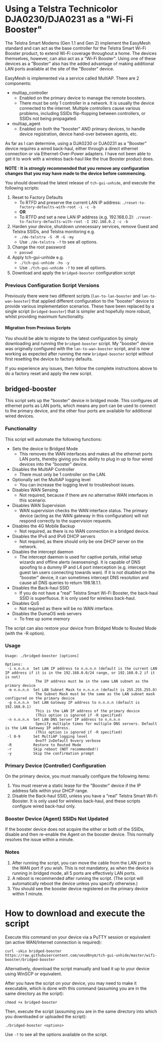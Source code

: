 # Using a Telstra Technicolor DJA0230/DJA0231 as a "Wi-Fi Booster"
The Telstra Smart Modems (Gen 1.1 and Gen 2) implement the EasyMesh standard and can act as the base controller for the Telstra Smart Wi-Fi Booster product, to extend Wi-Fi coverage throughout a home. The devices themselves, however, can also act as a "Wi-Fi Booster". Using one of these devices as a "Booster" also has the added advantage of making additional LAN ports available at the site of the "Booster" device.

EasyMesh is implemented via a service called MultiAP. There are 2 components:
- mulitap_controller
    - Enabled on the primary device to manage the remote boosters. 
    - There must be only 1 controller in a network. It is usually the device connected to the internet. Multiple controllers cause various problems, including SSIDs flip-flopping between controllers, or SSIDs not being propagated.
- multiap_agent
    - Enabled on both the "booster" AND primary devices, to handle device registration, device hand-over between agents, etc.

As far as I can determine, using a DJA0230 or DJA0231 as a "Booster" device requires a wired back-haul, either through a direct ethernet connection or via Ethernet-Over-Power adapters. I have not been able to get it to work with a wireless back-haul like the true Booster product does.

**NOTE : It is *strongly* recommended that you remove any configuration changes that you may have made to the device before commencing.**

You should download the latest release of `tch-gui-unhide`, and execute the following scripts:
1. Reset to Factory Defaults
    - To RTFD and preserve the current LAN IP address: `./reset-to-factory-defaults-with-root -i -c -b`
    - **OR**
    - To RTFD and set a new LAN IP address (e.g. 192.168.0.2): `./reset-to-factory-defaults-with-root -I 192.168.0.2 -c -b`
2. Harden your device, shutdown unnecessary services, remove Guest and Telstra SSIDs, and Telstra monitoring e.g.
    - `./de-telstra -S -M -G -my`
    - Use `./de-telstra -?` to see all options.
3. Change the root password
    - `passwd`
4. Apply tch-gui-unhide e.g.
    - `./tch-gui-unhide -hs -y`
    - Use `./tch-gui-unhide -?` to see all options.
5. Download and apply the `bridged-booster` configuration script

### Previous Configuration Script Versions
Previously there were two different scripts (`lan-to-lan-booster` and `lan-to-wan-booster`) that applied different configuration to the "booster" device to provide various implementation scenarios. These have been replaced by a single script (`bridged-booster`) that is simpler and hopefully more robust, whilst providing maximum functionality.

#### Migration from Previous Scripts
You should be able to migrate to the latest configuration by simply downloading and running the `bridged-booster` script. My "booster" device was originally configured with the `lan-to-wan-booster` script, and is now working as expected after running the new `bridged-booster` script *without* first resetting the device to factory defaults.

If you experience any issues, then follow the complete instructions above to do a factory reset and apply the new script.

## bridged-booster
This script sets up the "booster" device in bridged mode. This configures *all* ethernet ports as LAN ports, which means any port can be used to connect to the primary device, and the other four ports are available for additional wired devices.

### Functionality
This script will automate the following functions:
- Sets the device to Bridged Mode
    - This removes the WAN interfaces and makes all the ethernet ports LAN ports, thereby giving you the ability to plug in up to four wired devices into the "booster" device.
- Disables the MultiAP Controller
    - There must only be 1 controller on the LAN.
- Optionally set the MultiAP logging level
    - You can increase the logging level to troubleshoot issues.
- Disables WAN Sensing 
    - Not required, because if there are no alternative WAN interfaces in this scenario.
- Disables WAN Supervision
    - WAN supervision checks the WAN interface status. The primary device (acting as the WAN gateway in this configuration) will not respond correctly to the supervision requests.
- Disables the 4G Mobile Backup
    - Not required, as there is no WAN connection in a bridged device.
- Disables the IPv4 and IPv6 DHCP servers
    - Not required, as there should only be one DHCP server on the network.
- Disables the intercept daemon
    - The intercept daemon is used for captive portals, initial setup wizards and offline alerts (wansensing). It is capable of DNS spoofing to a dummy IP and L4 port interception (e.g. intercept guest lan users connecting towards wan). If it is not disabled on the "booster" device, it can sometimes intercept DNS resolution and cause all DNS queries to return 198.18.1.1.
- Disables the Back-haul SSID
    - If you do not have a "real" Telstra Smart Wi-Fi Booster, the back-haul SSID is superfluous. It is only used for wireless back-haul.
- Disables QoS
    - Not required as there will be no WAN interface.
- Disables the DumaOS web servers
    - To free up some memory

The script can also restore your device from Bridged Mode to Routed Mode (with the -R option).

### Usage
```
Usage: ./bridged-booster [options]

Options:
 -i n.n.n.n  Set LAN IP address to n.n.n.n (default is the current LAN IP address if it is in the 192.168.0.0/24 range, or 192.168.0.2 if it is not)
              The IP address must be in the same LAN subnet as the primary device
 -m n.n.n.n  Set LAN Subnet Mask to n.n.n.n (default is 255.255.255.0)
              The Subnet Mask must be the same as the LAN subnet mask configured on the primary device
 -g n.n.n.n  Set LAN Gateway IP address to n.n.n.n (default is 192.168.0.1)
              This is the LAN IP address of the primary device
              (This option is ignored if -R specified)
 -n n.n.n.n  Set LAN DNS Server IP address to n.n.n.n 
              Specify multiple times for multiple DNS servers. Default is the LAN Gateway IP address.
              (This option is ignored if -R specified)
 -l 0-9      Set MultiAP logging level 
              0=off 2=Default 9=very verbose
 -R          Restore to Routed Mode
 -r          Skip reboot (NOT recommended!)
 -y          Skip the confirmation prompt
```

### Primary Device (Controller) Configuration
On the primary device, you must manually configure the following items:
1. You must reserve a static lease for the "Booster" device if the IP address falls within your DHCP range.
2. Disable the Back-haul SSID, unless you have a "real" Telstra Smart Wi-Fi Booster. It is only used for wireless back-haul, and these scripts configure wired back-haul only.

### Booster Device (Agent) SSIDs Not Updated
If the booster device does not acquire the either or both of the SSIDs, disable and then re-enable the Agent on the booster device. This normally resolves the issue within a minute.

### Notes
1. After running the script, you can move the cable from the LAN port to the WAN port if you wish. This is not mandatory, as when the device is running in bridged mode, all 5 ports are effectively LAN ports.
2. A reboot is recommended after running the script. (The script will automatically reboot the device unless you specify otherwise.)
3. You should see the booster device registered on the primary device within 1 minute. 

# How to download and execute the script
Execute this command on your device via a PuTTY session or equivalent (an active WAN/Internet connection is required):
```
curl -skLo bridged-booster https://raw.githubusercontent.com/seud0nym/tch-gui-unhide/master/wifi-booster/bridged-booster
```

Alternatively, download the script manually and load it up to your device using WinSCP or equivalent.

After you have the script on your device, you may need to make it executable, which is done with this command (assuming you are in the same directory as the script):
```
chmod +x bridged-booster
```

Then, execute the script (assuming you are in the same directory into which you downloaded or uploaded the script):
```
./bridged-booster <options>
```
Use `-?` to see all the options available on the script.

